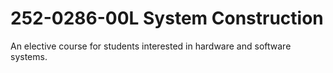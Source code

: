 # 252-0286-00L System Construction

An elective course for students interested in hardware and software systems.
